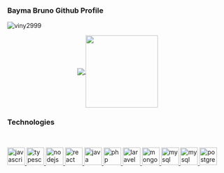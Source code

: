 ### Bayma Bruno Github Profile
<p align="left"> <img src="https://komarev.com/ghpvc/?username=viny2999" alt="viny2999" /> </p>

<p align="center">
  <a href="https://github.com/anuraghazra/github-readme-stats">
    <img
      align="center"
      src="https://github-readme-stats.vercel.app/api/top-langs/?username=baymabruno&layout=compact"
    />
  </a>
  <a href="https://github.com/anuraghazra/github-readme-stats">
    <img
      align="center"
      height="165"
      src="https://github-readme-stats.vercel.app/api?username=baymabruno&count_private=true&show_icons=true&custom_title=Github%20Status&hide=issues"
    />
  </a>
</p>

 <!--- ### Resume

- I'm currently working full-time at **Meta**.
- Connecting and sharing professional updates on <a href="https://www.linkedin.com/in/baymabruno/">LinkedIn</a>.

-->

### Technologies

<br/>

<p align="left">
  <a
    href="https://developer.mozilla.org/en-US/docs/Web/JavaScript"
    target="_blank"
  >
    <img
      src="https://devicons.github.io/devicon/devicon.git/icons/javascript/javascript-original.svg"
      alt="javascript"
      width="40"
      height="40"
    />
  </a>
  <a href="https://www.typescriptlang.org/" target="_blank">
    <img
      src="https://devicons.github.io/devicon/devicon.git/icons/typescript/typescript-original.svg"
      alt="typescript"
      width="40"
      height="40"
    />
  </a>
  <a href="https://nodejs.org" target="_blank">
    <img
      src="https://devicons.github.io/devicon/devicon.git/icons/nodejs/nodejs-original-wordmark.svg"
      alt="nodejs"
      width="40"
      height="40"
    />
  </a>
  <a href="https://pt-br.reactjs.org/" target="_blank">
    <img
      src="https://devicons.github.io/devicon/devicon.git/icons/react/react-original-wordmark.svg"
      alt="react"
      width="40"
      height="40"
    />
  </a>
  <a href="https://www.java.com/" target="_blank">
    <img
      src="https://devicon.dev/devicon.git/icons/java/java-original-wordmark.svg"
      alt="java"
      width="40"
      height="40"
    />
  </a>
  <a href="https://www.php.net/" target="_blank">
    <img
      src="https://devicon.dev/devicon.git/icons/php/php-plain.svg"
      alt="php"
      width="40"
      height="40"
    />
  </a>
  <a href="https://laravel.com/" target="_blank">
    <img
      src="https://devicon.dev/devicon.git/icons/laravel/laravel-plain.svg"
      alt="laravel"
      width="40"
      height="40"
    />
  </a>
  <a href="https://www.mongodb.com/" target="_blank">
    <img
      src="https://devicons.github.io/devicon/devicon.git/icons/mongodb/mongodb-original-wordmark.svg"
      alt="mongodb"
      width="40"
      height="40"
    />
  </a>
  <a href="https://www.mysql.com/" target="_blank">
    <img
      src="https://devicon.dev/devicon.git/icons/mysql/mysql-original-wordmark.svg"
      alt="mysql"
      width="40"
      height="40"
    />
  </a>
  <a href="https://www.oracle.com/" target="_blank">
    <img
      src="https://devicon.dev/devicon.git/icons/oracle/oracle-original.svg"
      alt="mysql"
      width="40"
      height="40"
    />
  </a>
  <a href="https://www.postgresql.org/" target="_blank">
    <img
      src="https://devicon.dev/devicon.git/icons/postgresql/postgresql-plain.svg"
      alt="postgress"
      width="40"
      height="40"
    />
  </a>
</p>
